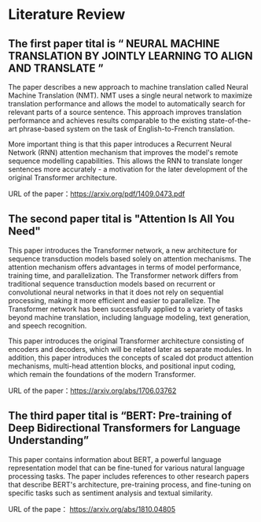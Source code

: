 # Literature Review 

## The first paper tital  is “ NEURAL MACHINE TRANSLATION BY JOINTLY LEARNING TO ALIGN AND TRANSLATE ”

The paper describes a new approach to machine translation called Neural Machine Translation (NMT). NMT uses a single neural network to maximize translation performance and allows the model to automatically search for relevant parts of a source sentence. This approach improves translation performance and achieves results comparable to the existing state-of-the-art phrase-based system on the task of English-to-French translation. 

More important thing is that this paper introduces a Recurrent Neural Network (RNN) attention mechanism that improves the model's remote sequence modelling capabilities. This allows the RNN to translate longer sentences more accurately - a motivation for the later development of the original Transformer architecture.

URL of the paper：https://arxiv.org/pdf/1409.0473.pdf

## The second paper tital is "Attention Is All You Need"

This paper introduces the Transformer network, a new architecture for sequence transduction models based solely on attention mechanisms. The attention mechanism offers advantages in terms of model performance, training time, and parallelization. The Transformer network differs from traditional sequence transduction models based on recurrent or convolutional neural networks in that it does not rely on sequential processing, making it more efficient and easier to parallelize. The Transformer network has been successfully applied to a variety of tasks beyond machine translation, including language modeling, text generation, and speech recognition.

This paper introduces the original Transformer architecture consisting of encoders and decoders, which will be related later as separate modules. In addition, this paper introduces the concepts of scaled dot product attention mechanisms, multi-head attention blocks, and positional input coding, which remain the foundations of the modern Transformer.

URL of the paper：https://arxiv.org/abs/1706.03762

## The third paper tital  is “BERT: Pre-training of Deep Bidirectional Transformers for Language Understanding”

This paper contains information about BERT, a powerful language representation model that can be fine-tuned for various natural language processing tasks. The paper includes references to other research papers that describe BERT's architecture, pre-training process, and fine-tuning on specific tasks such as sentiment analysis and textual similarity.

URL of the pape： https://arxiv.org/abs/1810.04805
